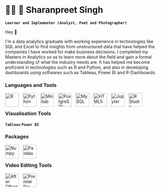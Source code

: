 # 👨‍🎓 🏏 Sharanpreet Singh 

**`Learner and Implementer (Analyst, Poet and Photographer)`** 

Hey 👋

I'm a data analytics graduate with working experience in technologies like SQL and Excel to find insights from unstructured data that have helped the companies I have worked for make business decisions. I completed my Masters in Analytics so as to learn more about the field and gain a formal understanding of what the industry needs are. It has helped me become proficient in technologies such as R and Python, and also in developing dashboards using softwares such as Tableau, Power BI and R-Dashboards. 

### Languages and Tools

<img align="left" alt="R" width="45px" style="padding-right:10px;" src="https://cdn.jsdelivr.net/gh/devicons/devicon/icons/r/r-original.svg" />
<img align="left" alt="Python" width="45px" style="padding-right:10px;" src="https://cdn.jsdelivr.net/gh/devicons/devicon/icons/python/python-original.svg" />
<img align="left" alt="Minitab" width="45px" style="padding-right:10px;" src="https://cdn.jsdelivr.net/gh/devicons/devicon/icons/minitab/minitab-original.svg" />
<img align="left" alt="PostgreSQL" width="45px" style="padding-right:10px;" src="https://cdn.jsdelivr.net/gh/devicons/devicon/icons/postgresql/postgresql-original-wordmark.svg" />
<img align="left" alt="MySQL" width="45px" style="padding-right:10px;" src="https://cdn.jsdelivr.net/gh/devicons/devicon/icons/mysql/mysql-original-wordmark.svg" />
<img align="left" alt="HTML5" width="45px" style="padding-right:10px;" src="https://cdn.jsdelivr.net/gh/devicons/devicon/icons/html5/html5-original.svg" />
<img align="left" alt="Jupyter" width="45px" style="padding-right:10px;" src="https://cdn.jsdelivr.net/gh/devicons/devicon/icons/jupyter/jupyter-original-wordmark.svg" />
<img align="left" alt="R Studio" width="45px" style="padding-right:10px;" src="https://cdn.jsdelivr.net/gh/devicons/devicon/icons/rstudio/rstudio-original.svg" />

<br>
<br>

### Visualisation Tools
**`Tableau`** **`Power BI`**
<br>
### Packages 
<img align="left" alt="Numpy" width="45px" style="padding-right:10px;" src="https://cdn.jsdelivr.net/gh/devicons/devicon/icons/numpy/numpy-original-wordmark.svg" />
<img align="left" alt="Pandas" width="45px" style="padding-right:10px;" src="https://cdn.jsdelivr.net/gh/devicons/devicon/icons/pandas/pandas-original-wordmark.svg" />

<br>
<br>

### Video Editing Tools
<img align="left" alt="After Effects" width="45px" style="padding-right:10px;" src="https://cdn.jsdelivr.net/gh/devicons/devicon/icons/aftereffects/aftereffects-original.svg" />
<img align="left" alt="Premier Pro" width="45px" style="padding-right:10px;" src="https://cdn.jsdelivr.net/gh/devicons/devicon/icons/premierepro/premierepro-original.svg" />
          
          
          

          
          
          

